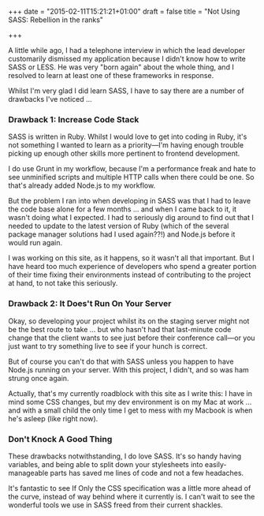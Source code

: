 +++
date = "2015-02-11T15:21:21+01:00"
draft = false
title = "Not Using SASS: Rebellion in the ranks"

+++

A little while ago, I had a telephone interview in which the lead developer customarily dismissed my application because I didn't know how to write SASS or LESS. He was very "born again" about the whole thing, and I resolved to learn at least one of these frameworks in response.

Whilst I'm very glad I did learn SASS, I have to say there are a number of drawbacks I've noticed ...

### Drawback 1: Increase Code Stack

SASS is written in Ruby. Whilst I would love to get into coding in Ruby, it's not something I wanted to learn as a priority—I'm having enough trouble picking up enough other skills more pertinent to frontend development.

I do use Grunt in my workflow, because I'm a performance freak and hate to see unminified scripts and multiple HTTP calls when there could be one. So that's already added Node.js to my workflow.

But the problem I ran into when developing in SASS was that I had to leave the code base alone for a few months ... and when I came back to it, it wasn't doing what I expected. I had to seriously dig around to find out that I needed to update to the latest version of Ruby (which of the several package manager solutions had I used again??!) and Node.js before it would run again.

I was working on this site, as it happens, so it wasn't all that important. But I have heard too much experience of developers who spend a greater portion of their time fixing their environments instead of contributing to the project at hand, to not take this seriously.

### Drawback 2: It Does't Run On Your Server

Okay, so developing your project whilst its on the staging server might not be the best route to take ... but who hasn't had that last-minute code change that the client wants to see just before their conference call—or you just want to try something live to see if your hunch is correct.

But of course you can't do that with SASS unless you happen to have Node.js running on your server. With this project, I didn't, and so was ham strung once again.

Actually, that's my currently roadblock with this site as I write this: I have in mind some CSS changes, but my dev environment is on my Mac at work ... and with a small child the only time I get to mess with my Macbook is when he's asleep (like right now).

### Don't Knock A Good Thing

These drawbacks notwithstanding, I do love SASS. It's so handy having variables, and being able to split down your stylesheets into easily-manageable parts has saved me lines of code and not a few headaches.

It's fantastic to see If Only the CSS specification was a little more ahead of the curve, instead of way behind where it currently is. I can't wait to see the wonderful tools we use in SASS freed from their current shackles.
